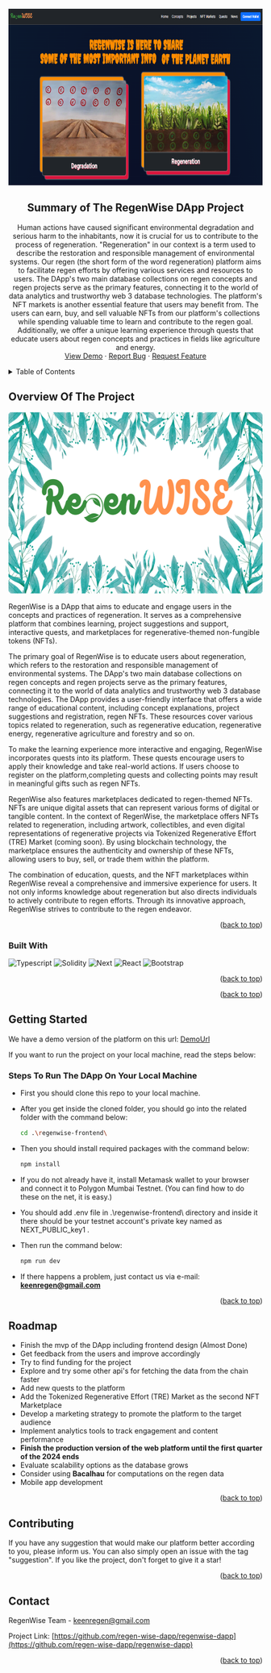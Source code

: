 <!-- PROJECT LOGO -->
<br />
<div align="center">
  <a href="https://github.com/regen-wise-dapp/regenwise-dapp">
    <img  src="/regenwise-frontend/public/read/banner1.png" alt="Logo" width="830" height="350">
  </a>

<h2 align="center"> Summary of The RegenWise DApp Project</h2>

  <p align="center">
    Human actions have caused significant environmental degradation and serious harm to the inhabitants, now it is crucial for us to contribute to the process of regeneration. "Regeneration" in our context is a term used to describe the restoration and responsible management of environmental systems. Our regen (the short form of the word regeneration) platform aims to facilitate regen efforts by offering various services and resources to users. The DApp's two main database collections on regen concepts and regen projects serve as the primary features, connecting it to the world of data analytics and trustworthy web 3 database technologies. The platform's NFT markets is another essential feature that users may benefit from. The users can earn, buy, and sell valuable NFTs from our platform's collections while spending valuable time to learn and contribute to the regen goal. Additionally, we offer a unique learning experience through quests that educate users about regen concepts and practices in fields like agriculture and energy.
    <br />
    <a href="https://regenwise.net">View Demo</a>
    ·
    <a href="https://github.com/regen-wise-dapp/regenwise-dapp/issues">Report Bug</a>
    ·
    <a href="https://github.com/regen-wise-dapp/regenwise-dapp/issues">Request Feature</a>
  </p>
</div>



<!-- TABLE OF CONTENTS -->
<details>
  <summary>Table of Contents</summary>
  <ol>
    <li>
      <a href="#overview-of-the-project">Overview Of The Project</a>
      <ul>
        <li><a href="#built-with">Built With</a></li>
       <!-- <li><a href="#images-from-the-dapp">Images From The DApp</a></li> -->
      </ul>
    </li>
    <li>
      <a href="#getting-started">Getting Started</a>
      <ul>
        <li><a href="#steps-to-run-the-dapp-on-your-local-machine">Steps To Run The DApp On Your Local Machine</a></li>
      </ul>
    </li>
    <li><a href="#roadmap">Roadmap</a></li>
    <li><a href="#contact">Contact</a></li>
  </ol>
</details>



<!-- ABOUT THE PROJECT -->
## Overview Of The Project

<img  src="/regenwise-frontend/public/read/Cover1.png" alt="Logo" width="640" height="360">

RegenWise is a DApp that aims to educate and engage users in the concepts and practices of regeneration. It serves as a comprehensive platform that combines learning, project suggestions and support, interactive quests, and marketplaces for regenerative-themed non-fungible tokens (NFTs).

The primary goal of RegenWise is to educate users about regeneration, which refers to the restoration and responsible management of environmental systems. The DApp's two main database collections on regen concepts and regen projects serve as the primary features, connecting it to the world of data analytics and trustworthy web 3 database technologies.  The DApp provides a user-friendly interface that offers a wide range of educational content, including concept explanations, project suggestions and registration, regen NFTs. These resources cover various topics related to regeneration, such as regenerative education, regenerative energy, regenerative agriculture and forestry and so on.

To make the learning experience more interactive and engaging, RegenWise incorporates quests into its platform. These quests encourage users to apply their knowledge and take real-world actions. If users choose to register on the platform,completing quests and collecting points may result in meaningful gifts such as regen NFTs.

RegenWise also features marketplaces dedicated to regen-themed NFTs. NFTs are unique digital assets that can represent various forms of digital or tangible content. In the context of RegenWise, the marketplace offers NFTs related to regeneration, including artwork, collectibles, and even digital representations of regenerative projects via Tokenized Regenerative Effort (TRE) Market (coming soon). By using blockchain technology, the marketplace ensures the authenticity and ownership of these NFTs, allowing users to buy, sell, or trade them within the platform.

The combination of education, quests, and the NFT marketplaces within RegenWise reveal a comprehensive and immersive experience for users. It not only informs knowledge about regeneration but also directs individuals to actively contribute to regen efforts. Through its innovative approach, RegenWise strives to contribute to the regen endeavor. 

<p align="right">(<a href="#readme-top">back to top</a>)</p>



### Built With

 ![Typescript][Typescript]
 ![Solidity][Solidity]
 ![Next][Next]
 ![React][React]
 ![Bootstrap][Bootstrap]
 
 

<p align="right">(<a href="#readme-top">back to top</a>)</p>







<p align="right">(<a href="#readme-top">back to top</a>)</p>



<!-- GETTING STARTED -->
## Getting Started

We have a demo version of the platform on this url: <a href="https://regenwise.net">DemoUrl</a>

If you want to run the project on your local machine, read the steps below:

### Steps To Run The DApp On Your Local Machine

* First you should clone this repo to your local machine.
* After you get inside the cloned folder, you should go into the related folder with the command below:
  ```sh
  cd .\regenwise-frontend\
  ```
* Then you should install required packages with the command below:
  ```sh
  npm install
  ```
* If you do not already have it, install Metamask wallet to your browser and connect it to Polygon Mumbai Testnet. (You can find how to do these on the net, it is easy.)

* You should add .env file in .\regenwise-frontend\ directory and inside it there should be your testnet account's private key named as NEXT_PUBLIC_key1 .


* Then run the command below:
  ```sh
  npm run dev
  ```
* If there happens a problem, just contact us via e-mail: <strong>keenregen@gmail.com</strong>


<p align="right">(<a href="#readme-top">back to top</a>)</p>



<!-- ROADMAP -->
## Roadmap

* Finish the mvp of the DApp including frontend design (Almost Done)
* Get feedback from the users and improve accordingly
* Try to find funding for the project
* Explore and try some other api's for fetching the data from the chain faster
* Add new quests to the platform
* Add the Tokenized Regenerative Effort (TRE) Market as the second NFT Marketplace
* Develop a marketing strategy to promote the platform to the target audience
* Implement analytics tools to track engagement and content performance
* <strong>Finish the production version of the web platform until the first quarter of the 2024 ends</strong>
* Evaluate scalability options as the database grows
* Consider using <strong>Bacalhau</strong> for computations on the regen data
* Mobile app development


<p align="right">(<a href="#readme-top">back to top</a>)</p>



<!-- CONTRIBUTING -->
## Contributing

If you have any suggestion that would make our platform better according to you, please inform us. You can also simply open an issue with the tag "suggestion".
If you like the project, don't forget to give it a star!

<p align="right">(<a href="#readme-top">back to top</a>)</p>




<!-- CONTACT -->
## Contact

RegenWise Team - keenregen@gmail.com

Project Link: [https://github.com/regen-wise-dapp/regenwise-dapp](https://github.com/regen-wise-dapp/regenwise-dapp)

<p align="right">(<a href="#readme-top">back to top</a>)</p>



<!-- MARKDOWN LINKS & IMAGES -->
<!-- https://www.markdownguide.org/basic-syntax/#reference-style-links -->
[contributors-shield]: https://img.shields.io/github/contributors/github_username/repo_name.svg?style=for-the-badge
[contributors-url]: https://github.com/regen-wise-dapp/regenwise-dapp/graphs/contributors
[forks-shield]: https://img.shields.io/github/forks/regen-wise-dapp/regenwise-dapp.svg?style=for-the-badge
[forks-url]: https://github.com/regen-wise-dapp/regenwise-dapp/network/members
[stars-shield]: https://img.shields.io/github/stars/regen-wise-dapp/regenwise-dapp.svg?style=for-the-badge
[stars-url]: https://github.com/regen-wise-dapp/regenwise-dapp/stargazers
[issues-shield]: https://img.shields.io/github/issues/regen-wise-dapp/regenwise-dapp.svg?style=for-the-badge
[issues-url]: https://github.com/regen-wise-dapp/regenwise-dapp/issues
[Solidity]: https://img.shields.io/badge/Solidity-363636?logo=solidity&logoColor=fff&style=for-the-badge
[Next]: https://img.shields.io/badge/next.js-000000?style=for-the-badge&logo=nextdotjs&logoColor=white
[React]: https://img.shields.io/badge/React-20232A?style=for-the-badge&logo=react&logoColor=61DAFB
[Bootstrap]: https://img.shields.io/badge/Bootstrap-563D7C?style=for-the-badge&logo=bootstrap&logoColor=white
[Typescript]: https://badges.frapsoft.com/typescript/code/typescript-125x28.png?v=101
